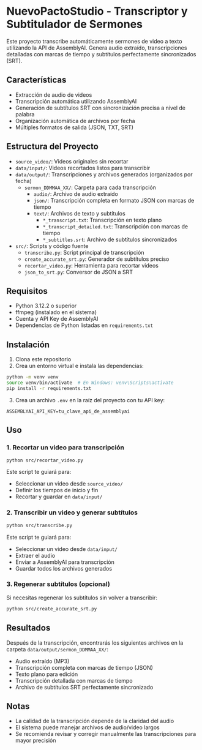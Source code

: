 # NuevoPactoStudio - Transcriptor y Subtitulador de Sermones

Este proyecto transcribe automáticamente sermones de video a texto utilizando la API de AssemblyAI.
Genera audio extraído, transcripciones detalladas con marcas de tiempo y subtítulos perfectamente sincronizados (SRT).

## Características

- Extracción de audio de videos
- Transcripción automática utilizando AssemblyAI
- Generación de subtítulos SRT con sincronización precisa a nivel de palabra
- Organización automática de archivos por fecha
- Múltiples formatos de salida (JSON, TXT, SRT)

## Estructura del Proyecto

- `source_video/`: Videos originales sin recortar
- `data/input/`: Videos recortados listos para transcribir
- `data/output/`: Transcripciones y archivos generados (organizados por fecha)
  - `sermon_DDMMAA_XX/`: Carpeta para cada transcripción
    - `audio/`: Archivo de audio extraído
    - `json/`: Transcripción completa en formato JSON con marcas de tiempo
    - `text/`: Archivos de texto y subtítulos
      - `*_transcript.txt`: Transcripción en texto plano
      - `*_transcript_detailed.txt`: Transcripción con marcas de tiempo
      - `*_subtitles.srt`: Archivo de subtítulos sincronizados
- `src/`: Scripts y código fuente
  - `transcribe.py`: Script principal de transcripción
  - `create_accurate_srt.py`: Generador de subtítulos preciso
  - `recortar_video.py`: Herramienta para recortar videos
  - `json_to_srt.py`: Conversor de JSON a SRT

## Requisitos

- Python 3.12.2 o superior
- ffmpeg (instalado en el sistema)
- Cuenta y API Key de AssemblyAI
- Dependencias de Python listadas en `requirements.txt`

## Instalación

1. Clona este repositorio
2. Crea un entorno virtual e instala las dependencias:

```bash
python -m venv venv
source venv/bin/activate  # En Windows: venv\Scripts\activate
pip install -r requirements.txt
```

3. Crea un archivo `.env` en la raíz del proyecto con tu API key:

```
ASSEMBLYAI_API_KEY=tu_clave_api_de_assemblyai
```

## Uso

### 1. Recortar un video para transcripción

```bash
python src/recortar_video.py
```

Este script te guiará para:
- Seleccionar un video desde `source_video/`
- Definir los tiempos de inicio y fin
- Recortar y guardar en `data/input/`

### 2. Transcribir un video y generar subtítulos

```bash
python src/transcribe.py
```

Este script te guiará para:
- Seleccionar un video desde `data/input/`
- Extraer el audio
- Enviar a AssemblyAI para transcripción
- Guardar todos los archivos generados

### 3. Regenerar subtítulos (opcional)

Si necesitas regenerar los subtítulos sin volver a transcribir:

```bash
python src/create_accurate_srt.py
```

## Resultados

Después de la transcripción, encontrarás los siguientes archivos en la carpeta `data/output/sermon_DDMMAA_XX/`:

- Audio extraído (MP3)
- Transcripción completa con marcas de tiempo (JSON)
- Texto plano para edición
- Transcripción detallada con marcas de tiempo
- Archivo de subtítulos SRT perfectamente sincronizado

## Notas

- La calidad de la transcripción depende de la claridad del audio
- El sistema puede manejar archivos de audio/video largos
- Se recomienda revisar y corregir manualmente las transcripciones para mayor precisión